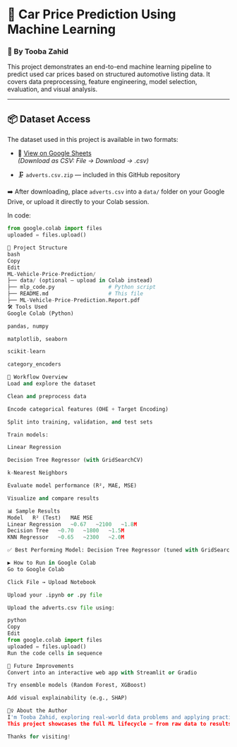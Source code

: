 # 🚗 Car Price Prediction Using Machine Learning

### 👤 By Tooba Zahid

This project demonstrates an end-to-end machine learning pipeline to predict used car prices based on structured automotive listing data. It covers data preprocessing, feature engineering, model selection, evaluation, and visual analysis.

---

## 📦 Dataset Access

The dataset used in this project is available in two formats:

- 🔗 [View on Google Sheets](https://docs.google.com/spreadsheets/d/1JOq6Is1VLsvQ_LwsqtPUqT3G-j_05k9XzwJSOO1wU4o/edit?usp=sharing)  
  *(Download as CSV: File → Download → .csv)*

- 🗜️ `adverts.csv.zip` — included in this GitHub repository

➡️ After downloading, place `adverts.csv` into a `data/` folder on your Google Drive, or upload it directly to your Colab session.

In code:
```python
from google.colab import files
uploaded = files.upload()

📁 Project Structure
bash
Copy
Edit
ML-Vehicle-Price-Prediction/
├── data/ (optional — upload in Colab instead)
├── mlp_code.py                 # Python script
├── README.md                   # This file
├── ML-Vehicle-Price-Prediction.Report.pdf
🛠️ Tools Used
Google Colab (Python)

pandas, numpy

matplotlib, seaborn

scikit-learn

category_encoders

🔬 Workflow Overview
Load and explore the dataset

Clean and preprocess data

Encode categorical features (OHE + Target Encoding)

Split into training, validation, and test sets

Train models:

Linear Regression

Decision Tree Regressor (with GridSearchCV)

k-Nearest Neighbors

Evaluate model performance (R², MAE, MSE)

Visualize and compare results

📊 Sample Results
Model	R² (Test)	MAE	MSE
Linear Regression	~0.67	~2100	~1.8M
Decision Tree	~0.70	~1800	~1.5M
KNN Regressor	~0.65	~2300	~2.0M

✅ Best Performing Model: Decision Tree Regressor (tuned with GridSearchCV)

▶️ How to Run in Google Colab
Go to Google Colab

Click File → Upload Notebook

Upload your .ipynb or .py file

Upload the adverts.csv file using:

python
Copy
Edit
from google.colab import files
uploaded = files.upload()
Run the code cells in sequence

🚀 Future Improvements
Convert into an interactive web app with Streamlit or Gradio

Try ensemble models (Random Forest, XGBoost)

Add visual explainability (e.g., SHAP)

🙋‍♀️ About the Author
I'm Tooba Zahid, exploring real-world data problems and applying practical machine learning techniques.
This project showcases the full ML lifecycle — from raw data to results and evaluation — using Google Colab.

Thanks for visiting!
